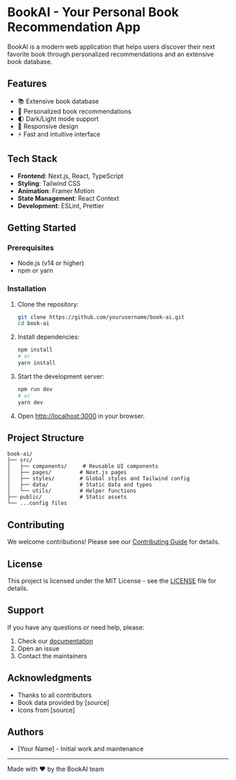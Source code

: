 # BookAI - Your Personal Book Recommendation App

BookAI is a modern web application that helps users discover their next favorite book through personalized recommendations and an extensive book database.

## Features

- 📚 Extensive book database
- 🎯 Personalized book recommendations
- 🌓 Dark/Light mode support
- 📱 Responsive design
- ⚡ Fast and intuitive interface

## Tech Stack

- **Frontend**: Next.js, React, TypeScript
- **Styling**: Tailwind CSS
- **Animation**: Framer Motion
- **State Management**: React Context
- **Development**: ESLint, Prettier

## Getting Started

### Prerequisites

- Node.js (v14 or higher)
- npm or yarn

### Installation

1. Clone the repository:
   ```bash
   git clone https://github.com/yourusername/book-ai.git
   cd book-ai
   ```

2. Install dependencies:
   ```bash
   npm install
   # or
   yarn install
   ```

3. Start the development server:
   ```bash
   npm run dev
   # or
   yarn dev
   ```

4. Open [http://localhost:3000](http://localhost:3000) in your browser.

## Project Structure

```
book-ai/
├── src/
│   ├── components/     # Reusable UI components
│   ├── pages/         # Next.js pages
│   ├── styles/        # Global styles and Tailwind config
│   ├── data/          # Static data and types
│   └── utils/         # Helper functions
├── public/            # Static assets
└── ...config files
```

## Contributing

We welcome contributions! Please see our [Contributing Guide](CONTRIBUTING.md) for details.

## License

This project is licensed under the MIT License - see the [LICENSE](LICENSE) file for details.

## Support

If you have any questions or need help, please:
1. Check our [documentation](docs/)
2. Open an issue
3. Contact the maintainers

## Acknowledgments

- Thanks to all contributors
- Book data provided by [source]
- Icons from [source]

## Authors

- [Your Name] - Initial work and maintenance

---

Made with ❤️ by the BookAI team 